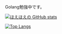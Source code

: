 Golang勉強中です。

[![ほえほえの GitHub stats](https://github-readme-stats.vercel.app/api?username=white-ras&theme=vue-dark&show_icons=true)](https://github.com/white-ras/github-readme-stats)

[![Top Langs](https://github-readme-stats.vercel.app/api/top-langs/?username=white-ras&theme=vue-dark&show_icons=true&layout=compact)](https://github.com/white-ras/github-readme-stats)
